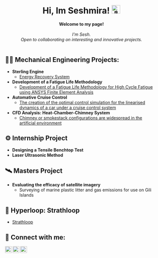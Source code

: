 <h1 align="center">Hi, Im Seshmira! <img src="https://github.com/wervlad/wervlad/assets/24524555/766d336d-b87d-44ba-807c-c51de2bc6b4d" width="28px" alt="👋"></h1>

<p align="center">
    <b>Welcome to my page!</b><br><br>
    <i>
        I'm Sesh.<br>
        Open to collaborating on interesting and innovative projects.<br>
    </i><br>

<h2> 👩‍💻 Mechanical Engineering Projects:</h2>

- <b>Sterling Engine</b>
  - [Energy Recovery System](https://github.com/sim206/G13SterlingEngine/tree/main)
- <b>Development of a Fatigue Life Methodology</b>
  - [Development of a Fatigue Life Methodology for High Cycle Fatigue using ANSYS Finite Element Analysis](https://github.com/sim206/HCF_Dissertation/tree/main)
- <b>Automative Cruise Control</b>
  - [The creation of the optimal control simulation for the linearised dynamics of a car under a cruise control system](https://github.com/sim206/Automative_Cruise_Control)
- <b>CFD Analysis: Heat-Chamber-Chimney System</b>
  - [Chimney or smokestack configurations are widespread in the artificial environment](https://github.com/sim206/CFD/tree/main)


<h2>⚙️ Internship Project </h2>

- <b>Designing a Tensile Benchtop Test</b>
- <b>Laser Ultrasonic Method</b>

<h2> 🛰 Masters Project </h2>

- <b>Evaluating the efficacy of satellite imagery </b>
   - Surveying of marine plastic litter and gas emissions for use on Gili Islands

<h2> 🚄 Hyperloop: Strathloop </h2>

- [Strathloop](https://strathloop.com/)


<h2> 🤳 Connect with me:</h2>

[<img align="left" alt="JoshMadakor | Twitter" width="22px" src="https://cdn.jsdelivr.net/npm/simple-icons@v3/icons/twitter.svg" />][twitter]
[<img align="left" alt="JoshMadakor | LinkedIn" width="22px" src="https://cdn.jsdelivr.net/npm/simple-icons@v3/icons/linkedin.svg" />][linkedin]
[<img align="left" alt="JoshMadakor | Instagram" width="22px" src="https://cdn.jsdelivr.net/npm/simple-icons@v3/icons/instagram.svg" />][instagram]

[twitter]: [https://twitter.com/seshmira](https://twitter.com/seshmira)
[instagram]: https://www.instagram.com/sesh_mira/
[linkedin]: [https://linkedin.com/in/seshmira](https://www.linkedin.com/in/seshmira-mahilall/)

<!--


  

Here are some ideas to get you started:

- 🔭 I’m currently working on ...
- 🌱 I’m currently learning ...
- 👯 I’m looking to collaborate on ...
- 🤔 I’m looking for help with ...
- 💬 Ask me about ...
- 📫 How to reach me: ...
- 😄 Pronouns: ...
- ⚡ Fun fact: ...
-->

